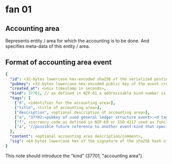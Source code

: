 # fan 01 

## Accounting area

Represents entity / area for which the accounting is to be done. And specifies meta-data of this entity / area.

## Format of accounting area event

~~~yaml
{
  "id": <32-bytes lowercase hex-encoded sha256 of the serialized posting data>,
  "pubkey": <32-bytes lowercase hex-encoded public key of the event creator>,
  "created_at": <unix timestamp in seconds>,
  "kind": 37701, // as defined in NIP-01 a addresssable kind-number is used for this event-type
  "tags": [
    ["d", <identifier for the accounting area>],
    ["title", <title of accounting area>],
    ["description", <optional description of accounting area>],
    ["a", "37702:<pubkey of used general ledger structure event>:<d tag value of used general ledger structure event>", <recommended relay URL, optional>], //reference to adressable ledger structure event, see for more fan02.md
    ["f", <currency code as defined in NIP-69 or ISO 4217 used as functional currency of the accounting area; for BTC 'XBT' or 'BTC'>],
    ["a", "//possible future reference to another event-kind that specifies posting-rules (e.g. rules for who is allowed to post to which accounts, ...)"]
  ],
  "content": <optional accounting area description/comment>,
  "sig": <64-bytes lowercase hex of the signature of the sha256 hash of the serialized event data, which is the same as the "id" field>
}
~~~

This note should introduce the "kind" \(37701, "accounting area"\).
